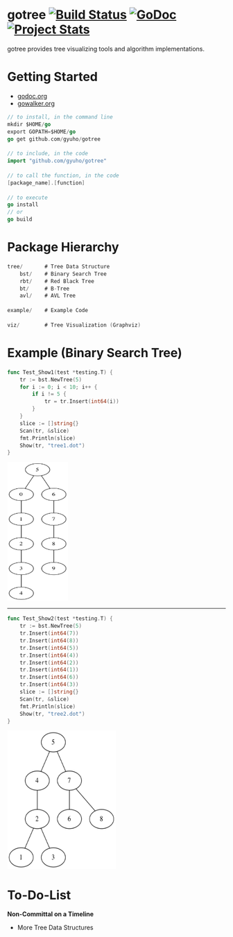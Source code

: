gotree [![Build Status](https://travis-ci.org/gyuho/gotree.svg?branch=master)](https://travis-ci.org/gyuho/gotree) [![GoDoc](https://godoc.org/github.com/gyuho/gotree?status.png)](http://godoc.org/github.com/gyuho/gotree) [![Project Stats](http://www.ohloh.net/p/714469/widgets/project_thin_badge.gif)](http://www.ohloh.net/p/714469)
==========

gotree provides tree visualizing tools and algorithm implementations.

Getting Started
==========
- [godoc.org](http://godoc.org/github.com/gyuho/gotree)
- [gowalker.org](http://gowalker.org/github.com/gyuho/gotree#_index)

```go
// to install, in the command line
mkdir $HOME/go
export GOPATH=$HOME/go
go get github.com/gyuho/gotree

// to include, in the code
import "github.com/gyuho/gotree"

// to call the function, in the code
[package_name].[function]

// to execute
go install
// or
go build
```


Package Hierarchy
==========
```go
tree/		# Tree Data Structure
	bst/	# Binary Search Tree
	rbt/	# Red Black Tree
	bt/		# B-Tree
	avl/	# AVL Tree

example/	# Example Code

viz/		# Tree Visualization (Graphviz)
```

Example (Binary Search Tree)
==========
```go
func Test_Show1(test *testing.T) {
	tr := bst.NewTree(5)
	for i := 0; i < 10; i++ {
		if i != 5 {
			tr = tr.Insert(int64(i))
		}
	}
	slice := []string{}
	Scan(tr, &slice)
	fmt.Println(slice)
	Show(tr, "tree1.dot")
}
```

<img src="./files/tree01.png" alt="tree01" width="140px" height="320px"/>

<hr>

```go
func Test_Show2(test *testing.T) {
	tr := bst.NewTree(5)
	tr.Insert(int64(7))
	tr.Insert(int64(8))
	tr.Insert(int64(5))
	tr.Insert(int64(4))
	tr.Insert(int64(2))
	tr.Insert(int64(1))
	tr.Insert(int64(6))
	tr.Insert(int64(3))
	slice := []string{}
	Scan(tr, &slice)
	fmt.Println(slice)
	Show(tr, "tree2.dot")
}
```

<img src="./files/tree02.png" alt="tree02" width="250px" height="320px"/>


To-Do-List
==========
**Non-Committal on a Timeline**

- More Tree Data Structures
